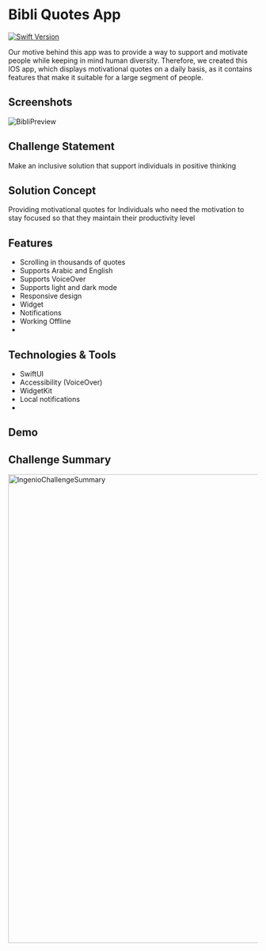 
# Bibli Quotes App

[![Swift Version](https://img.shields.io/badge/Swift-5-orange)]()

Our motive behind this app was to provide a way to support and motivate people while keeping in mind human diversity.
Therefore, we created this IOS app, which displays motivational quotes on a daily basis, as it contains features that make it suitable for a large segment of people.
## Screenshots

![BibliPreview](https://user-images.githubusercontent.com/73789363/212310755-1a012eb6-649b-4c94-992e-8860cb869017.png)

## Challenge Statement
Make an inclusive solution that support individuals in positive thinking

## Solution Concept
Providing motivational quotes for Individuals who need the motivation to stay focused so that they maintain their productivity level

## Features
- Scrolling in thousands of quotes
- Supports Arabic and English
- Supports VoiceOver
- Supports light and dark mode
- Responsive design
- Widget
- Notifications
- Working Offline
- 
## Technologies & Tools
- SwiftUI 
- Accessibility (VoiceOver)
- WidgetKit
- Local notifications
- 
## Demo

## Challenge Summary

<img width="944" alt="IngenioChallengeSummary" src="https://user-images.githubusercontent.com/73789363/212310985-e21d8d3b-88d9-4097-8fd1-035c2ae09ed1.png">
